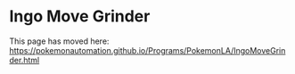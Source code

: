 # Ingo Move Grinder

This page has moved here: https://pokemonautomation.github.io/Programs/PokemonLA/IngoMoveGrinder.html

